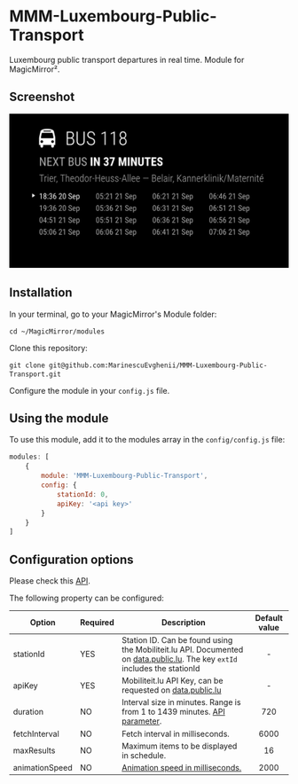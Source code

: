 # MMM-Luxembourg-Public-Transport
Luxembourg public transport departures in real time. Module for MagicMirror².

## Screenshot
![](.github/example.png)

## Installation

In your terminal, go to your MagicMirror's Module folder:
````
cd ~/MagicMirror/modules
````

Clone this repository:
````
git clone git@github.com:MarinescuEvghenii/MMM-Luxembourg-Public-Transport.git
````

Configure the module in your `config.js` file.

## Using the module

To use this module, add it to the modules array in the `config/config.js` file:
````javascript
modules: [
	{
		module: 'MMM-Luxembourg-Public-Transport',
		config: {
			stationId: 0,
			apiKey: '<api key>'
		}
	}
]
````

## Configuration options
Please check this [API](https://data.public.lu/en/datasets/arrets-de-transport-public-et-departs-en-temps-reel/).

The following property can be configured:

| Option         | Required | Description                                                                                                                                                                             | Default value |
|----------------|----------|-----------------------------------------------------------------------------------------------------------------------------------------------------------------------------------------|:-------------:|
| stationId      | YES      | Station ID. Can be found using the Mobiliteit.lu API. Documented on [data.public.lu](https://data.public.lu/fr/datasets/api-mobiliteit-lu/). The key ```extId``` includes the stationId |       -       |
| apiKey         | YES      | Mobiliteit.lu API Key, can be requested on [data.public.lu](https://data.public.lu/fr/datasets/api-mobiliteit-lu/)                                                                      |       -       |
| duration       | NO       | Interval size in minutes. Range is from 1 to 1439 minutes. [API parameter](http://travelplanner.mobiliteit.lu/restproxy/departureBoard?wadl).                                           |      720      |
| fetchInterval  | NO       | Fetch interval in milliseconds.                                                                                                                                                         |     6000      |
| maxResults     | NO       | Maximum items to be displayed in schedule.                                                                                                                                              |      16       |
| animationSpeed | NO       | [Animation speed in milliseconds.](https://github.com/MichMich/MagicMirror/blob/master/modules/README.md#thisupdatedomspeed)                                                            |     2000      |
